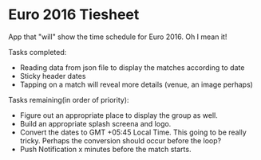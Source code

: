 # Euro 2016 Tiesheet
App that "will" show the time schedule for Euro 2016. Oh I mean it!

Tasks completed:
- Reading data from json file to display the matches according to date
- Sticky header dates 
- Tapping on a match will reveal more details (venue, an image perhaps)

Tasks remaining(in order of priority): 
- Figure out an appropriate place to display the group as well.
- Build an appropriate splash screena and logo.
- Convert the dates to GMT +05:45 Local Time. This going to be really tricky. Perhaps the conversion should occur before the loop?
- Push Notification x minutes before the match starts.
